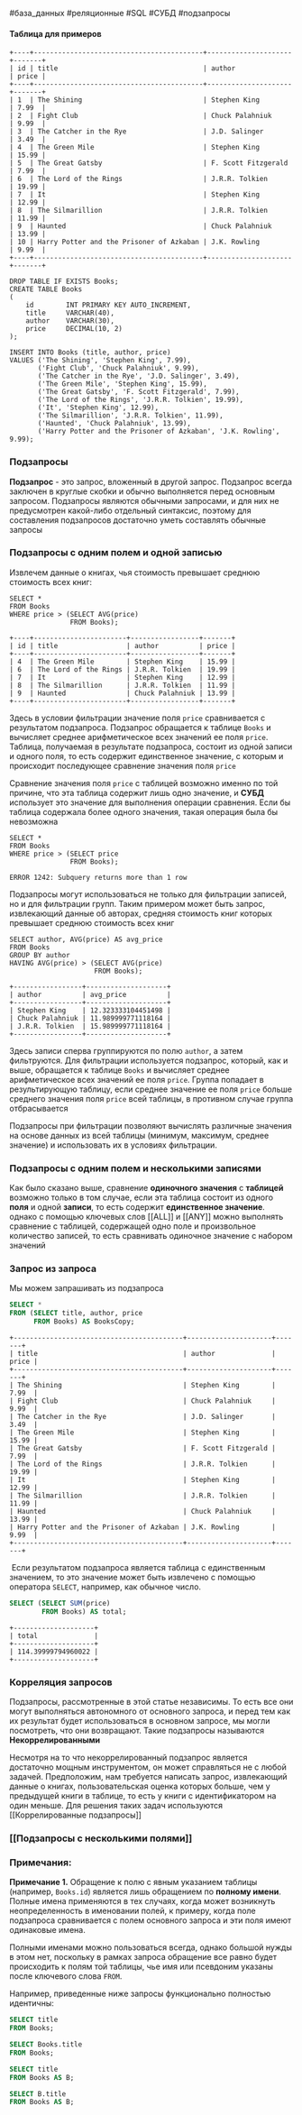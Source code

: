 #база_данных #реляционные #SQL #СУБД #подзапросы
#### Таблица для примеров
```
+----+------------------------------------------+---------------------+-------+
| id | title                                    | author              | price |
+----+------------------------------------------+---------------------+-------+
| 1  | The Shining                              | Stephen King        | 7.99  |
| 2  | Fight Club                               | Chuck Palahniuk     | 9.99  |
| 3  | The Catcher in the Rye                   | J.D. Salinger       | 3.49  |
| 4  | The Green Mile                           | Stephen King        | 15.99 |
| 5  | The Great Gatsby                         | F. Scott Fitzgerald | 7.99  |
| 6  | The Lord of the Rings                    | J.R.R. Tolkien      | 19.99 |
| 7  | It                                       | Stephen King        | 12.99 |
| 8  | The Silmarillion                         | J.R.R. Tolkien      | 11.99 |
| 9  | Haunted                                  | Chuck Palahniuk     | 13.99 |
| 10 | Harry Potter and the Prisoner of Azkaban | J.K. Rowling        | 9.99  |
+----+------------------------------------------+---------------------+-------+
```
```MySQL
DROP TABLE IF EXISTS Books;
CREATE TABLE Books
(
    id        INT PRIMARY KEY AUTO_INCREMENT,
    title     VARCHAR(40),
    author    VARCHAR(30),
    price     DECIMAL(10, 2)
);

INSERT INTO Books (title, author, price)
VALUES ('The Shining', 'Stephen King', 7.99),
       ('Fight Club', 'Chuck Palahniuk', 9.99),
       ('The Catcher in the Rye', 'J.D. Salinger', 3.49),
       ('The Green Mile', 'Stephen King', 15.99),
       ('The Great Gatsby', 'F. Scott Fitzgerald', 7.99),
       ('The Lord of the Rings', 'J.R.R. Tolkien', 19.99),
       ('It', 'Stephen King', 12.99),
       ('The Silmarillion', 'J.R.R. Tolkien', 11.99),
       ('Haunted', 'Chuck Palahniuk', 13.99),
       ('Harry Potter and the Prisoner of Azkaban', 'J.K. Rowling', 9.99);
```

### Подзапросы
**Подзапрос** - это запрос, вложенный в другой запрос. Подзапрос всегда заключен в круглые скобки и обычно выполняется перед основным запросом. Подзапросы являются обычными запросами, и для них не предусмотрен какой-либо отдельный синтаксис, поэтому для составления подзапросов достаточно уметь составлять обычные запросы
### Подзапросы с одним полем и одной записью
Извлечем данные о книгах, чья стоимость превышает среднюю стоимость всех книг:
```MySQL
SELECT *
FROM Books
WHERE price > (SELECT AVG(price)
               FROM Books);
```
```
+----+-----------------------+-----------------+-------+
| id | title                 | author          | price |
+----+-----------------------+-----------------+-------+
| 4  | The Green Mile        | Stephen King    | 15.99 |
| 6  | The Lord of the Rings | J.R.R. Tolkien  | 19.99 |
| 7  | It                    | Stephen King    | 12.99 |
| 8  | The Silmarillion      | J.R.R. Tolkien  | 11.99 |
| 9  | Haunted               | Chuck Palahniuk | 13.99 |
+----+-----------------------+-----------------+-------+
```
Здесь в условии фильтрации значение поля `price` сравнивается с результатом подзапроса. Подзапрос обращается к таблице `Books` и вычисляет среднее арифметическое всех значений ее поля `price`. Таблица, получаемая в результате подзапроса, состоит из одной записи и одного поля, то есть содержит единственное значение, с которым и происходит последующее сравнение значения поля `price`

Сравнение значения поля `price` с таблицей возможно именно по той причине, что эта таблица содержит лишь одно значение, и **СУБД** использует это значение для выполнения операции сравнения. Если бы таблица содержала более одного значения, такая операция была бы невозможна
```MySQL
SELECT *
FROM Books
WHERE price > (SELECT price
               FROM Books);
```
```
ERROR 1242: Subquery returns more than 1 row
```

Подзапросы могут использоваться не только для фильтрации записей, но и для фильтрации групп. Таким примером может быть запрос, извлекающий данные об авторах, средняя стоимость книг которых превышает среднюю стоимость всех книг
```MySQL
SELECT author, AVG(price) AS avg_price
FROM Books
GROUP BY author
HAVING AVG(price) > (SELECT AVG(price)
                     FROM Books);
```
```
+-----------------+--------------------+
| author          | avg_price          |
+-----------------+--------------------+
| Stephen King    | 12.323333104451498 |
| Chuck Palahniuk | 11.989999771118164 |
| J.R.R. Tolkien  | 15.989999771118164 |
+-----------------+--------------------+
```
Здесь записи сперва группируются по полю `author`, а затем фильтруются. Для фильтрации используется подзапрос, который, как и выше, обращается к таблице `Books` и вычисляет среднее арифметическое всех значений ее поля `price`. Группа попадает в результирующую таблицу, если среднее значение ее поля `price` больше среднего значения поля `price` всей таблицы, в противном случае группа отбрасывается

Подзапросы при фильтрации позволяют вычислять различные значения на основе данных из всей таблицы (минимум, максимум, среднее значение) и использовать их в условиях фильтрации.
### Подзапросы с одним полем и несколькими записями
Как было сказано выше, сравнение **одиночного значения** с **таблицей** возможно только в том случае, если эта таблица состоит из одного **поля** и одной **записи**, то есть содержит **единственное значение**. однако с помощью ключевых слов [[ALL]] и [[ANY]] можно выполнять сравнение с таблицей, содержащей одно поле и произвольное количество записей, то есть сравнивать одиночное значение с набором значений
### Запрос из запроса
Мы можем запрашивать из подзапроса
```sql
SELECT *
FROM (SELECT title, author, price
      FROM Books) AS BooksCopy;
```
```
+------------------------------------------+---------------------+-------+
| title                                    | author              | price |
+------------------------------------------+---------------------+-------+
| The Shining                              | Stephen King        | 7.99  |
| Fight Club                               | Chuck Palahniuk     | 9.99  |
| The Catcher in the Rye                   | J.D. Salinger       | 3.49  |
| The Green Mile                           | Stephen King        | 15.99 |
| The Great Gatsby                         | F. Scott Fitzgerald | 7.99  |
| The Lord of the Rings                    | J.R.R. Tolkien      | 19.99 |
| It                                       | Stephen King        | 12.99 |
| The Silmarillion                         | J.R.R. Tolkien      | 11.99 |
| Haunted                                  | Chuck Palahniuk     | 13.99 |
| Harry Potter and the Prisoner of Azkaban | J.K. Rowling        | 9.99  |
+------------------------------------------+---------------------+-------+
```

 Если результатом подзапроса является таблица с единственным значением, то это значение может быть извлечено с помощью оператора `SELECT`, например, как обычное число.
```sql
SELECT (SELECT SUM(price)
        FROM Books) AS total;
```
```
+--------------------+
| total              |
+--------------------+
| 114.39999794960022 |
+--------------------+
```

### Корреляция запросов
Подзапросы, рассмотренные в этой статье независимы. То есть все они могут выполняться автономного от основного запроса, и перед тем как их результат будет использоваться в основном запросе, мы могли посмотреть, что они возвращают. Такие подзапросы называются **Некоррелированными**

Несмотря на то что некоррелированный подзапрос  является достаточно мощным инструментом, он может справляться  не с любой задачей. Предположим, нам требуется написать запрос, извлекающий данные о книгах, пользовательская оценка которых больше, чем у предыдущей книги в таблице, то есть у книги с идентификатором на один меньше. Для решения таких задач используются [[Коррелированные подзапросы]]

### [[Подзапросы с несколькими полями]]
### Примечания:
**Примечание 1.** Обращение к полю с явным указанием таблицы (например, `Books.id`) является лишь обращением по **полному имени**. Полные имена применяются в тех случаях, когда может возникнуть неопределенность в именовании полей, к примеру, когда поле подзапроса сравнивается с полем основного запроса и эти поля имеют одинаковые имена.

Полными именами можно пользоваться всегда, однако большой нужды в этом нет, поскольку в рамках запроса обращение все равно будет происходить к полям той таблицы, чье имя или псевдоним указаны после ключевого слова `FROM`.

Например, приведенные ниже запросы функционально полностью идентичны:
```sql
SELECT title
FROM Books;
```

```sql
SELECT Books.title
FROM Books;
```

```sql
SELECT title
FROM Books AS B;
```

```sql
SELECT B.title
FROM Books AS B;
```